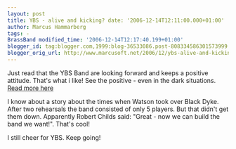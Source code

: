 ```yaml
---
layout: post
title: YBS - alive and kicking? date: '2006-12-14T12:11:00.000+01:00'
author: Marcus Hammarberg
tags: -
BrassBand modified_time: '2006-12-14T12:17:40.199+01:00'
blogger_id: tag:blogger.com,1999:blog-36533086.post-808334586301573999
blogger_orig_url: http://www.marcusoft.net/2006/12/ybs-alive-and-kicking.html
---
```


Just
read that the YBS Band are looking forward and keeps a positive
attitude. That's what i like! See the positive - even in the dark
situations.
[Read more here](http://www.ybsband.org.uk/YBS/news.html)

I know about a story about the times when Watson took over Black Dyke.
After two rehearsals the band consisted of only 5 players. But that
didn't get them down. Apparently Robert Childs said: "Great - now we can
build the band we want!". That's cool!

I still cheer for YBS. Keep going!
